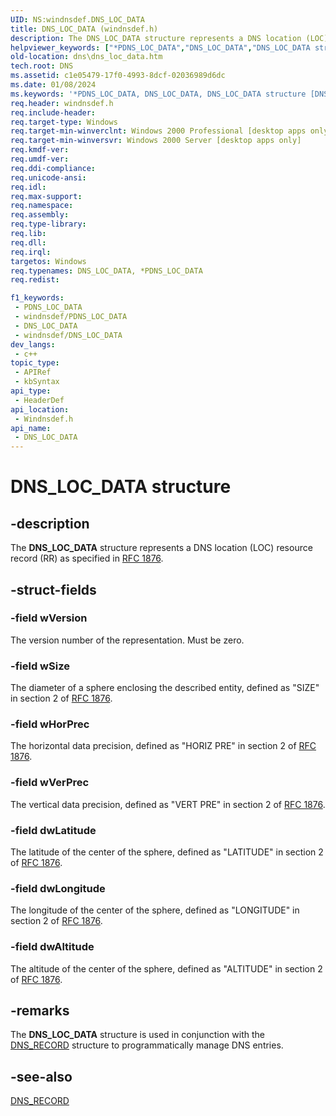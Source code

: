 ```yaml
---
UID: NS:windnsdef.DNS_LOC_DATA
title: DNS_LOC_DATA (windnsdef.h)
description: The DNS_LOC_DATA structure represents a DNS location (LOC) resource record (RR) as specified in RFC 1876.
helpviewer_keywords: ["*PDNS_LOC_DATA","DNS_LOC_DATA","DNS_LOC_DATA structure [DNS]","PDNS_LOC_DATA","PDNS_LOC_DATA structure pointer [DNS]","_dns_dns_loc_data","dns.dns_loc_data","windnsdef/DNS_LOC_DATA","windnsdef/PDNS_LOC_DATA"]
old-location: dns\dns_loc_data.htm
tech.root: DNS
ms.assetid: c1e05479-17f0-4993-8dcf-02036989d6dc
ms.date: 01/08/2024
ms.keywords: '*PDNS_LOC_DATA, DNS_LOC_DATA, DNS_LOC_DATA structure [DNS], PDNS_LOC_DATA, PDNS_LOC_DATA structure pointer [DNS], _dns_dns_loc_data, dns.dns_loc_data, windnsdef/DNS_LOC_DATA, windnsdef/PDNS_LOC_DATA'
req.header: windnsdef.h
req.include-header: 
req.target-type: Windows
req.target-min-winverclnt: Windows 2000 Professional [desktop apps only]
req.target-min-winversvr: Windows 2000 Server [desktop apps only]
req.kmdf-ver: 
req.umdf-ver: 
req.ddi-compliance: 
req.unicode-ansi: 
req.idl: 
req.max-support: 
req.namespace: 
req.assembly: 
req.type-library: 
req.lib: 
req.dll: 
req.irql: 
targetos: Windows
req.typenames: DNS_LOC_DATA, *PDNS_LOC_DATA
req.redist: 

f1_keywords:
 - PDNS_LOC_DATA
 - windnsdef/PDNS_LOC_DATA
 - DNS_LOC_DATA
 - windnsdef/DNS_LOC_DATA
dev_langs:
 - c++
topic_type:
 - APIRef
 - kbSyntax
api_type:
 - HeaderDef
api_location:
 - Windnsdef.h
api_name:
 - DNS_LOC_DATA
---
```


# DNS_LOC_DATA structure


## -description

The 
<b>DNS_LOC_DATA</b> structure represents a DNS location (LOC) resource record (RR) as specified in <a href="https://www.ietf.org/rfc/rfc1876.txt">RFC 1876</a>.

## -struct-fields

### -field wVersion

The version number of the representation. Must be zero.

### -field wSize

The diameter of a sphere enclosing the described entity, defined as "SIZE"         in section 2 of <a href="https://www.ietf.org/rfc/rfc1876.txt">RFC 1876</a>.

### -field wHorPrec

The horizontal data precision, defined as "HORIZ PRE"         in section 2 of <a href="https://www.ietf.org/rfc/rfc1876.txt">RFC 1876</a>.

### -field wVerPrec

The vertical data precision, defined as "VERT PRE"         in section 2 of <a href="https://www.ietf.org/rfc/rfc1876.txt">RFC 1876</a>.

### -field dwLatitude

The latitude of the center of the sphere, defined as "LATITUDE"         in section 2 of <a href="https://www.ietf.org/rfc/rfc1876.txt">RFC 1876</a>.

### -field dwLongitude

The longitude of the center of the sphere, defined as "LONGITUDE"         in section 2 of <a href="https://www.ietf.org/rfc/rfc1876.txt">RFC 1876</a>.

### -field dwAltitude

The altitude of the center of the sphere, defined as "ALTITUDE"         in section 2 of <a href="https://www.ietf.org/rfc/rfc1876.txt">RFC 1876</a>.

## -remarks

The 
<b>DNS_LOC_DATA</b> structure is used in conjunction with the 
<a href="/windows/win32/api/windnsdef/ns-windns-dns_recorda">DNS_RECORD</a> structure to programmatically manage DNS entries.

## -see-also

<a href="/windows/win32/api/windnsdef/ns-windns-dns_recorda">DNS_RECORD</a>

